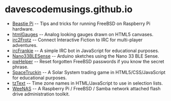 # davescodemusings.github.io
* [Beastie Pi](https://github.com/DavesCodeMusings/BeastiePi/wiki) -- Tips and tricks for running FreeBSD on Raspberry Pi hardware.
* [htmlGauges](./htmlGauges) -- Analog looking gauges drawn on HTML5 canvases.
* [irc2Frotz](https://github.com/DavesCodeMusings/irc2Frotz) -- Connect Interactive Fiction to IRC for multi-player adventures.
* [ircFrankie](https://github.com/DavesCodeMusings/ircFrankie) -- A simple IRC bot in JavaScript for educational purposes.
* [Nano33BLESense](https://github.com/DavesCodeMusings/Nano33BLESense) -- Arduino sketches using the Nano 33 BLE Sense.
* [pwHelper](https://github.com/DavesCodeMusings/pwHelper) -- Reset forgotten FreeBSD passwords if you know the secret phrase.
* [SpaceTruckin](./SpaceTruckin) -- A Solar System trading game in HTML5/CSS/JavaScript for educational purposes.
* [tzText](./tzText) -- Time zone names in HTML/JavaScript to use in selection lists.
* [WeeNAS](./WeeNAS) -- A Raspberry Pi / FreeBSD / Samba network attached flash drive administration toolkit.
